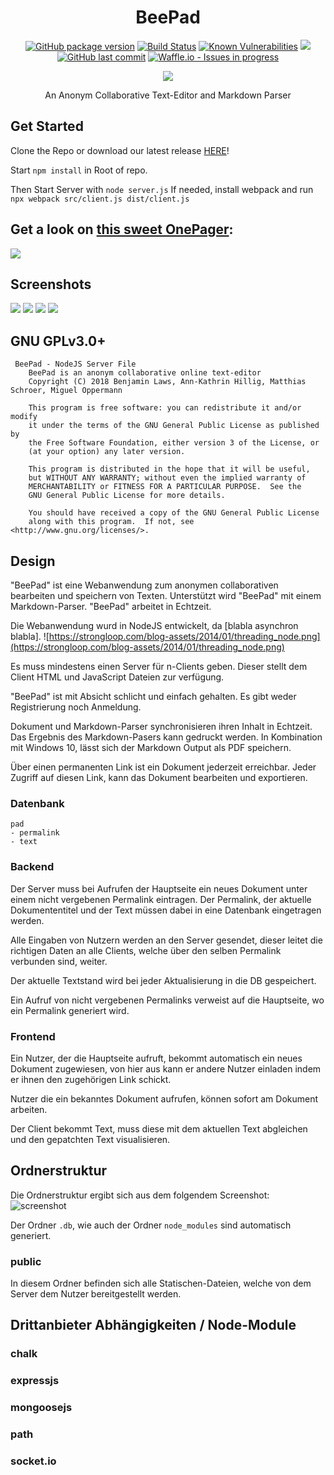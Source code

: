 <div align="center">
<h1>BeePad</h1>

[![GitHub package version](https://img.shields.io/github/package-json/v/yautil/beepad.svg)]()
[![Build Status](https://travis-ci.org/Yautil/beepad.svg?branch=v4)](https://travis-ci.org/Yautil/beepad)
[![Known Vulnerabilities](https://snyk.io/test/github/yautil/beepad/badge.svg?targetFile=package.json)](https://snyk.io/test/github/yautil/beepad?targetFile=package.json)
[![](https://img.shields.io/github/issues-raw/yautil/beepad.svg)](https://github.com/Yautil/beepad/issues)
[![GitHub last commit](https://img.shields.io/github/last-commit/yautil/beepad.svg)]()
[![Waffle.io - Issues in progress](https://badge.waffle.io/Yautil/beepad.png?label=in%20progress&title=In%20Progress)](http://waffle.io/Yautil/beepad)

![](https://files.catbox.moe/038x4c.gif)

<p>An Anonym Collaborative Text-Editor and Markdown Parser</p>

</div>

## Get Started
Clone the Repo or download our latest release [HERE](https://files.catbox.moe/r847kl.png)!

Start ```npm install``` in Root of repo.

Then Start Server with ```node server.js```
If needed, install webpack and run ```npx webpack src/client.js dist/client.js```

## Get a look on [this sweet OnePager](https://github.com/Yautil/beepad/blob/master/BeePad_OnePager.pdf):

[![](https://files.catbox.moe/nzm8mc.png)](https://github.com/Yautil/beepad/blob/master/BeePad_OnePager.pdf)

## Screenshots
![](https://files.catbox.moe/a8s25l.png)
![](https://files.catbox.moe/xdus4o.gif)
![](https://files.catbox.moe/lv39ew.png)
![](https://files.catbox.moe/1oxkm7.png)


## GNU GPLv3.0+
````
 BeePad - NodeJS Server File
    BeePad is an anonym collaborative online text-editor
    Copyright (C) 2018 Benjamin Laws, Ann-Kathrin Hillig, Matthias Schroer, Miguel Oppermann

    This program is free software: you can redistribute it and/or modify
    it under the terms of the GNU General Public License as published by
    the Free Software Foundation, either version 3 of the License, or
    (at your option) any later version.

    This program is distributed in the hope that it will be useful,
    but WITHOUT ANY WARRANTY; without even the implied warranty of
    MERCHANTABILITY or FITNESS FOR A PARTICULAR PURPOSE.  See the
    GNU General Public License for more details.

    You should have received a copy of the GNU General Public License
    along with this program.  If not, see <http://www.gnu.org/licenses/>.
````

## Design
"BeePad" ist eine Webanwendung zum anonymen collaborativen bearbeiten und speichern von Texten.
Unterstützt wird "BeePad" mit einem Markdown-Parser.
"BeePad" arbeitet in Echtzeit.

Die Webanwendung wurd in NodeJS entwickelt, da [blabla asynchron blabla].
![https://strongloop.com/blog-assets/2014/01/threading_node.png](https://strongloop.com/blog-assets/2014/01/threading_node.png)

Es muss mindestens einen Server für n-Clients geben. Dieser stellt dem Client HTML und JavaScript Dateien zur verfügung.

"BeePad" ist mit Absicht schlicht und einfach gehalten.
Es gibt weder Registrierung noch Anmeldung.

Dokument und Markdown-Parser synchronisieren ihren Inhalt in Echtzeit. Das Ergebnis des Markdown-Pasers kann gedruckt werden. In Kombination mit Windows 10, lässt sich der Markdown Output als PDF speichern.

Über einen permanenten Link ist ein Dokument jederzeit erreichbar. Jeder Zugriff auf diesen Link, kann das Dokument bearbeiten und exportieren.
<div style="page-break-after:always"></div>

### Datenbank

    pad
    - permalink
    - text

<div style="page-break-after:always"></div>

### Backend
Der Server muss bei Aufrufen der Hauptseite ein neues Dokument unter einem nicht vergebenen Permalink eintragen. Der Permalink, der aktuelle Dokumententitel und der Text müssen dabei in eine Datenbank eingetragen werden.

Alle Eingaben von Nutzern werden an den Server gesendet, dieser leitet die richtigen Daten an alle Clients, welche über den selben Permalink verbunden sind, weiter. 

Der aktuelle Textstand wird bei jeder Aktualisierung in die DB gespeichert.

Ein Aufruf von nicht vergebenen Permalinks verweist auf die Hauptseite, wo ein Permalink generiert wird.

<div style="page-break-after:always"></div>

### Frontend
Ein Nutzer, der die Hauptseite aufruft, bekommt automatisch ein neues Dokument zugewiesen, von hier aus kann er andere Nutzer einladen indem er ihnen den zugehörigen Link schickt.

Nutzer die ein bekanntes Dokument aufrufen, können sofort am Dokument arbeiten.

Der Client bekommt Text, muss diese mit dem aktuellen Text abgleichen und den gepatchten Text visualisieren.

<div style="page-break-after:always"></div>

## Ordnerstruktur
Die Ordnerstruktur ergibt sich aus dem folgendem Screenshot:
![screenshot](https://files.catbox.moe/j2y5jo.png)

Der Ordner ``` .db ```, wie auch der Ordner ``` node_modules ``` sind automatisch generiert.

### public
In diesem Ordner befinden sich alle Statischen-Dateien, welche von dem Server dem Nutzer bereitgestellt werden.

<div style="page-break-after:always"></div>

## Drittanbieter Abhängigkeiten / Node-Module
### chalk
### expressjs
### mongoosejs
### path
### socket.io
